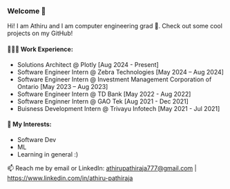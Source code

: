 ### Welcome 👋 


Hi! I am Athiru and I am computer engineering grad 🔨. Check out some cool projects on my GitHub!

#### 👨🏽‍💻 Work Experience: 
- Solutions Architect @ Plotly [Aug 2024 - Present]
- Software Engineer Intern @ Zebra Technologies [May 2024 – Aug 2024]
- Software Engineer Intern @ Investment Management Corporation of Ontario [May 2023 – Aug 2023]
- Software Engineer Intern @ TD Bank [May 2022 - Aug 2022]
- Software Enginner Intern @ GAO Tek [Aug 2021 - Dec 2021]
- Buisness Development Intern @ Trivayu Infotech [May 2021 - Jul 2021] 


#### 🌱 My Interests: 
- Software Dev
- ML
- Learning in general :)
  

 📫 Reach me by email or LinkedIn: athirupathiraja777@gmail.com | https://www.linkedin.com/in/athiru-pathiraja

<!---
athirupathiraja/athirupathiraja is a ✨ special ✨ repository because its `README.md` (this file) appears on your GitHub profile.
You can click the Preview link to take a look at your changes.
--->
